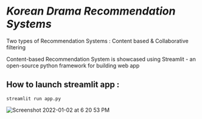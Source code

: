 # *Korean Drama Recommendation Systems*

Two types of Recommendation Systems : Content based & Collaborative filtering

Content-based Recommendation System is showcased using Streamlit - an open-source python framework for building web app

## How to launch streamlit app :
` streamlit run app.py `

![Screenshot 2022-01-02 at 6 20 53 PM](https://user-images.githubusercontent.com/45416893/147872844-bc00dbf1-b525-4e90-95fd-5faf0b06704c.png)
